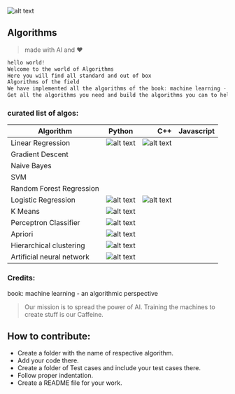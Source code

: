 ![alt text](/logo.png)
## Algorithms

>made with AI and :heart:

```c
hello world!
Welcome to the world of Algorithms
Here you will find all standard and out of box 
Algorithms of the field
We have implemented all the algorithms of the book: machine learning - an algorithmic perspective
Get all the algorithms you need and build the algorithms you can to help.

```



###  curated list of algos:
| Algorithm    |    Python        | C++ |Javascript|
| ------------- |:-------------:| -----:|------:|
|  Linear Regression | ![alt text](/img/tick.png)         |![alt text](/img/tick.png)   		|		|
|  Gradient Descent |               |	    |		|
|  Naive Bayes  |               |	    |		|
|  SVM  |				| 		|		|
|  Random Forest Regression  |				| 		|		|
|  Logistic Regression	|	![alt text](/img/tick.png)			|![alt text](/img/tick.png)   		|		|
|  K Means	|	![alt text](/img/tick.png)			| 		|		|
|  Perceptron Classifier	|	![alt text](/img/tick.png)			| 		|		|
|  Apriori	|	![alt text](/img/tick.png)			| 		|		|
|  Hierarchical clustering	|	![alt text](/img/tick.png)			| 		|		|
|  Artificial neural network	|	![alt text](/img/tick.png)			| 		|		|















### Credits:
book: machine learning - an algorithmic perspective







<Enter>



> Our mission is to spread the power of AI. Training the machines to create stuff is our Caffeine.


## How to contribute:
* Create a folder with the name of respective algorithm.
* Add your code there.
* Create a folder of Test cases and include your test cases there.
* Follow proper indentation. 
* Create a README file for your work.
